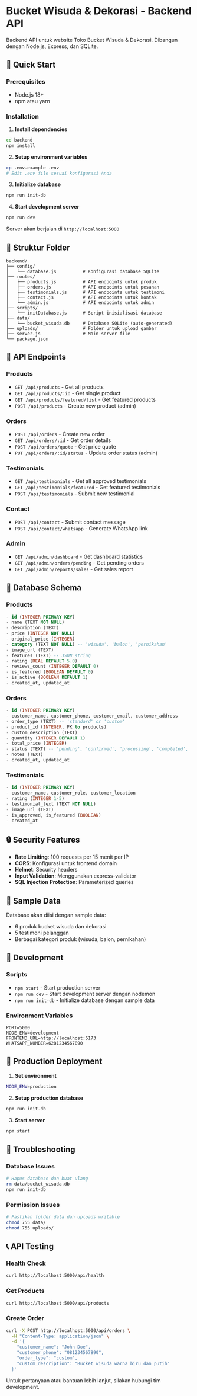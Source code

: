 # Bucket Wisuda & Dekorasi - Backend API

Backend API untuk website Toko Bucket Wisuda & Dekorasi. Dibangun dengan Node.js, Express, dan SQLite.

## 🚀 Quick Start

### Prerequisites

- Node.js 18+
- npm atau yarn

### Installation

1. **Install dependencies**

```bash
cd backend
npm install
```

2. **Setup environment variables**

```bash
cp .env.example .env
# Edit .env file sesuai konfigurasi Anda
```

3. **Initialize database**

```bash
npm run init-db
```

4. **Start development server**

```bash
npm run dev
```

Server akan berjalan di `http://localhost:5000`

## 📁 Struktur Folder

```
backend/
├── config/
│   └── database.js          # Konfigurasi database SQLite
├── routes/
│   ├── products.js          # API endpoints untuk produk
│   ├── orders.js            # API endpoints untuk pesanan
│   ├── testimonials.js      # API endpoints untuk testimoni
│   ├── contact.js           # API endpoints untuk kontak
│   └── admin.js             # API endpoints untuk admin
├── scripts/
│   └── initDatabase.js      # Script inisialisasi database
├── data/
│   └── bucket_wisuda.db     # Database SQLite (auto-generated)
├── uploads/                 # Folder untuk upload gambar
├── server.js                # Main server file
└── package.json
```

## 🔌 API Endpoints

### Products

- `GET /api/products` - Get all products
- `GET /api/products/:id` - Get single product
- `GET /api/products/featured/list` - Get featured products
- `POST /api/products` - Create new product (admin)

### Orders

- `POST /api/orders` - Create new order
- `GET /api/orders/:id` - Get order details
- `POST /api/orders/quote` - Get price quote
- `PUT /api/orders/:id/status` - Update order status (admin)

### Testimonials

- `GET /api/testimonials` - Get all approved testimonials
- `GET /api/testimonials/featured` - Get featured testimonials
- `POST /api/testimonials` - Submit new testimonial

### Contact

- `POST /api/contact` - Submit contact message
- `POST /api/contact/whatsapp` - Generate WhatsApp link

### Admin

- `GET /api/admin/dashboard` - Get dashboard statistics
- `GET /api/admin/orders/pending` - Get pending orders
- `GET /api/admin/reports/sales` - Get sales report

## 💾 Database Schema

### Products

```sql
- id (INTEGER PRIMARY KEY)
- name (TEXT NOT NULL)
- description (TEXT)
- price (INTEGER NOT NULL)
- original_price (INTEGER)
- category (TEXT NOT NULL) -- 'wisuda', 'balon', 'pernikahan'
- image_url (TEXT)
- features (TEXT) -- JSON string
- rating (REAL DEFAULT 5.0)
- reviews_count (INTEGER DEFAULT 0)
- is_featured (BOOLEAN DEFAULT 0)
- is_active (BOOLEAN DEFAULT 1)
- created_at, updated_at
```

### Orders

```sql
- id (INTEGER PRIMARY KEY)
- customer_name, customer_phone, customer_email, customer_address
- order_type (TEXT) -- 'standard' or 'custom'
- product_id (INTEGER, FK to products)
- custom_description (TEXT)
- quantity (INTEGER DEFAULT 1)
- total_price (INTEGER)
- status (TEXT) -- 'pending', 'confirmed', 'processing', 'completed', 'cancelled'
- notes (TEXT)
- created_at, updated_at
```

### Testimonials

```sql
- id (INTEGER PRIMARY KEY)
- customer_name, customer_role, customer_location
- rating (INTEGER 1-5)
- testimonial_text (TEXT NOT NULL)
- image_url (TEXT)
- is_approved, is_featured (BOOLEAN)
- created_at
```

## 🔒 Security Features

- **Rate Limiting**: 100 requests per 15 menit per IP
- **CORS**: Konfigurasi untuk frontend domain
- **Helmet**: Security headers
- **Input Validation**: Menggunakan express-validator
- **SQL Injection Protection**: Parameterized queries

## 📝 Sample Data

Database akan diisi dengan sample data:

- 6 produk bucket wisuda dan dekorasi
- 5 testimoni pelanggan
- Berbagai kategori produk (wisuda, balon, pernikahan)

## 🔧 Development

### Scripts

- `npm start` - Start production server
- `npm run dev` - Start development server dengan nodemon
- `npm run init-db` - Initialize database dengan sample data

### Environment Variables

```env
PORT=5000
NODE_ENV=development
FRONTEND_URL=http://localhost:5173
WHATSAPP_NUMBER=6281234567890
```

## 🚀 Production Deployment

1. **Set environment**

```bash
NODE_ENV=production
```

2. **Setup production database**

```bash
npm run init-db
```

3. **Start server**

```bash
npm start
```

## 🐛 Troubleshooting

### Database Issues

```bash
# Hapus database dan buat ulang
rm data/bucket_wisuda.db
npm run init-db
```

### Permission Issues

```bash
# Pastikan folder data dan uploads writable
chmod 755 data/
chmod 755 uploads/
```

## 📞 API Testing

### Health Check

```bash
curl http://localhost:5000/api/health
```

### Get Products

```bash
curl http://localhost:5000/api/products
```

### Create Order

```bash
curl -X POST http://localhost:5000/api/orders \
  -H "Content-Type: application/json" \
  -d '{
    "customer_name": "John Doe",
    "customer_phone": "081234567890",
    "order_type": "custom",
    "custom_description": "Bucket wisuda warna biru dan putih"
  }'
```

Untuk pertanyaan atau bantuan lebih lanjut, silakan hubungi tim development.
